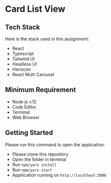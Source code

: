 # Card List View

## Tech Stack

Here is the stack used in this assignment:

- React
- Typescript
- Tailwind UI
- Headless UI
- Heroicon
- React Multi Carousel

## Minimum Requirement

- Node js v.12
- Code Editor
- Terminal
- Web Browser

## Getting Started

Please run this command to open the application:

- Please clone this repository
- Open the folder in terminal
- Run `npm/yarn install`
- Run `npm/yarn start`
- Appliication running on `http://localhost:3000`
